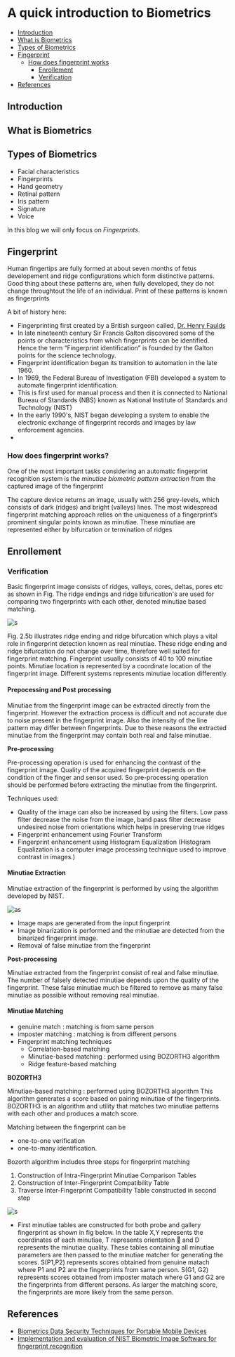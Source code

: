 # A quick introduction to Biometrics

<!-- toc -->
- [Introduction](#Introduction)
- [What is Biometrics](#What-is-Biometrics)
- [Types of Biometrics](#Types-of-Biometrics)
- [Fingerprint](#Fingerprint)
  * [How does fingerprint works](#How-does-fingerprint-works)
    + [Enrollement](#Enrollement)
    + [Verification](#Verification)
- [References](#References)



## Introduction



## What is Biometrics




## Types of Biometrics

- Facial characteristics
- Fingerprints
- Hand geometry
- Retinal pattern
- Iris pattern
- Signature
- Voice


In this blog we will only focus on _Fingerprints_.

## Fingerprint

Human fingertips are fully formed at about seven months of fetus developement and ridge configurations which form distinctive patterns. Good thing about these patterns are, when fully developed, they do not change throughtout the life of an individual. Print  of  these  patterns  is  known  as fingerprints


A bit of history here:

- Fingerprinting  first created  by a  British  surgeon called, [Dr. Henry Faulds](https://en.wikipedia.org/wiki/Henry_Faulds)
- In late nineteenth century Sir Francis Galton discovered some of the points or characteristics from which fingerprints can be identified. Hence the term “Fingerprint identification” is founded by the Galton points for the science technology.
- Fingerprint identification began its transition to automation in the late 1960.
- In 1969, the Federal Bureau  of  Investigation  (FBI)  developed  a  system  to  automate  fingerprint identification. 
- This  is  first  used  for  manual  process  and  then  it  is  connected  to National Bureau  of Standards  (NBS) known as  National Institute  of Standards  and Technology  (NIST)
- In  the  early  1990's,  NIST  began  developing  a  system  to  enable  the  electronic exchange  of  fingerprint  records and  images  by law  enforcement  agencies. 
- 

### How does fingerprint works?

One  of  the  most  important  tasks  considering  an automatic  fingerprint  recognition system is the  *minutiae biometric pattern extraction* from the  captured image  of the fingerprint 


The  capture device  returns an  image, usually  with 256 grey-levels, which  consists  of  dark  (ridges)  and  bright  (valleys)  lines.  The  most  widespread fingerprint matching approach relies  on  the uniqueness of a fingerprint’s  prominent singular  points  known  as  minutiae.  These  minutiae  are  represented  either  by bifurcation or  termination of  ridges
     
## Enrollement



### Verification

Basic fingerprint image consists of ridges, valleys, cores, deltas, pores etc as shown in Fig.  The  ridge  endings  and  ridge  bifurication's  are  used  for  comparing  two fingerprints with each other, denoted minutiae based matching.

![s](bifurcation&termination.png)

Fig. 2.5b illustrates ridge ending and ridge bifurcation which plays a vital role in fingerprint detection known as real minutiae. These ridge ending and ridge  bifurcation  do  not  change  over  time,  therefore  well  suited  for  fingerprint matching. Fingerprint usually consists of 40 to 100 minutiae points. Minutiae location is represented  by a  coordinate location  of the  fingerprint image.  Different systems represents minutiae location differently. 


#### Prepocessing and Post processing

Minutiae from  the fingerprint  image can be  extracted directly from  the fingerprint. However the extraction process is difficult and not accurate due to noise present in the fingerprint  image.  Also  the  intensity  of  the  line  pattern  may  differ  between fingerprints.  Due to  these  reasons  the extracted  minutiae  from  the fingerprint may contain both real   and false minutiae.



**Pre-processing** 

Pre-processing operation is used for enhancing the contrast of the fingerprint image. Quality of the acquired fingerprint depends on the condition of the finger and  sensor used. So pre-processing  operation  should  be  performed  before extracting  the  minutiae  from  the  fingerprint.

Techniques used:
- Quality  of  the  image  can  also  be  increased  by  using  the  filters. Low  pass  filter decrease the  noise from  the image,  band pass filter  decrease undesired  noise from orientations which helps in preserving true ridges
- Fingerprint enhancement using Fourier Transform 
- Fingerprint enhancement using Histogram Equalization  (Histogram Equalization is a computer image processing technique used to improve contrast in images.)


#### Minutiae Extraction

Minutiae extraction of the fingerprint is performed by using the algorithm developed by  NIST. 

![as](processingStepsExtraction.png)


- Image maps are generated from the input fingerprint
- Image binarization is performed and the minutiae are detected from the 
binarized fingerprint image.
- Removal of false minutiae from the fingerprint


**Post-processing**

Minutiae extracted from the fingerprint consist of real and false minutiae. The number of  falsely detected  minutiae depends  upon the  quality of the fingerprint. These false minutiae much be filtered to remove as many false minutiae   as possible without removing real minutiae.


#### Minutiae Matching



- genuine match : matching is from same person
- imposter matching : matching is from different persons
- Fingerprint matching techniques
    - Correlation-based matching
    - Minutiae-based matching : performed using BOZORTH3 algorithm
    - Ridge feature-based matching


**BOZORTH3**

Minutiae-based matching : performed using BOZORTH3 algorithm
This algorithm generates a  score based  on pairing  minutiae of  the fingerprints.   BOZORTH3 is an algorithm and utility that matches two minutiae patterns with each other and produces a match score. 

Matching between the fingerprint can be   
- one-to-one verification 
- one-to-many identification. 

Bozorth algorithm includes three steps for fingerprint matching

1. Construction of Intra-Fingerprint Minutiae Comparison Tables
2. Construction of Inter-Fingerprint Compatibility Table
3. Traverse Inter-Fingerprint Compatibility Table constructed in second step



![s](bozorth-algo.png)


- First minutiae tables are constructed for both probe and
gallery fingerprint as shown in fig below. In  the table  X,Y represents the  coordinates of each minutiae,  T represents orientation  and  D represents  the  minutiae  quality.  These  tables  containing  all minutiae parameters   are then passed to the minutiae matcher for generating the scores.    S(P1,P2)  represents  scores  obtained  from  genuine  matach  where P1 and P2 are the fingerprints from same person. S(G1, G2) represents scores obtained from imposter  matach  where G1 and G2 are  the fingerprints  from different  persons. As larger the matching score, the fingerprints are more likely from the same person.


## References

- [Biometrics Data Security Techniques for Portable Mobile Devices](https://link.springer.com/article/10.1007/s41403-017-0026-8)
- [Implementation and evaluation of NIST Biometric Image Software for fingerprint recognition](https://www.researchgate.net/publication/224226922_Implementation_and_evaluation_of_NIST_Biometric_Image_Software_for_fingerprint_recognition)
